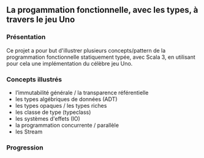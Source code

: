 ## La progammation fonctionnelle, avec les types, à travers le jeu Uno

### Présentation

Ce projet a pour but d'illustrer plusieurs concepts/pattern de la programmation fonctionnelle statiquement typée, avec Scala 3, en 
utilisant pour cela une implémentation du célèbre jeu Uno.

### Concepts illustrés

- l’immutabilité générale / la transparence référentielle
- les types algébriques de données (ADT)
- les types opaques / les types riches
- les classe de type (typeclass)
- les systèmes d'effets (IO)
- la programmation concurrente / parallèle
- les Stream

### Progression

